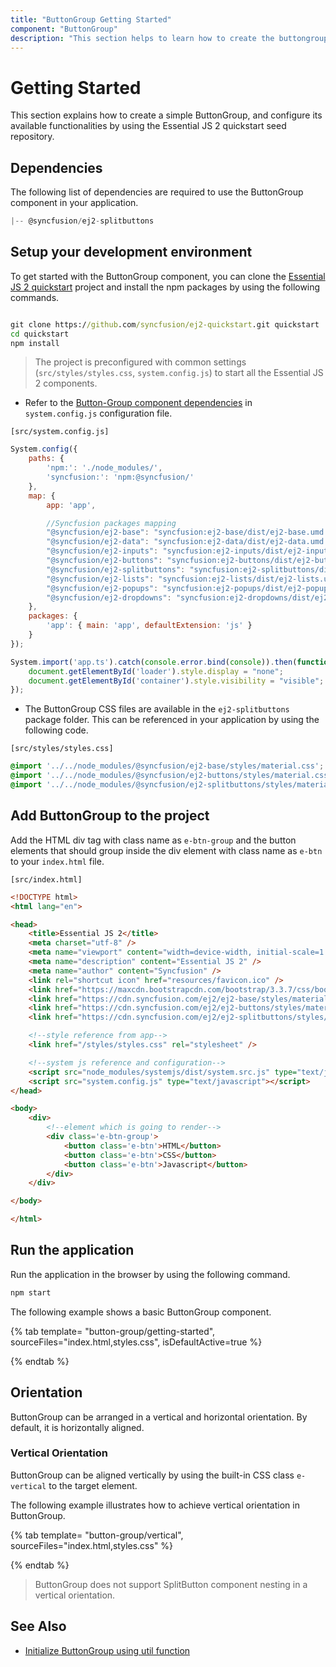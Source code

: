 ```yaml
---
title: "ButtonGroup Getting Started"
component: "ButtonGroup"
description: "This section helps to learn how to create the buttongroup in HML5 JavaScript application with its basic features in step-by-step procedure."
---
```


# Getting Started

This section explains how to create a simple ButtonGroup, and configure its available functionalities by using the Essential JS 2 quickstart seed repository.

## Dependencies

The following list of dependencies are required to use the ButtonGroup component in your application.

```js
|-- @syncfusion/ej2-splitbuttons
```

## Setup your development environment

To get started with the ButtonGroup component, you can clone the
[Essential JS 2 quickstart](https://github.com/syncfusion/ej2-quickstart) project and install the npm packages by
using the following commands.

```cmd

git clone https://github.com/syncfusion/ej2-quickstart.git quickstart
cd quickstart
npm install

```

> The project is preconfigured with common settings (`src/styles/styles.css`, `system.config.js`)
to start all the Essential JS 2 components.

* Refer to the [Button-Group component dependencies](./getting-started#dependencies) in `system.config.js` configuration file.

`[src/system.config.js]`

```js
System.config({
    paths: {
        'npm:': './node_modules/',
        'syncfusion:': 'npm:@syncfusion/'
    },
    map: {
        app: 'app',

        //Syncfusion packages mapping
        "@syncfusion/ej2-base": "syncfusion:ej2-base/dist/ej2-base.umd.min.js",
        "@syncfusion/ej2-data": "syncfusion:ej2-data/dist/ej2-data.umd.min.js",
        "@syncfusion/ej2-inputs": "syncfusion:ej2-inputs/dist/ej2-inputs.umd.min.js",
        "@syncfusion/ej2-buttons": "syncfusion:ej2-buttons/dist/ej2-buttons.umd.min.js",
        "@syncfusion/ej2-splitbuttons": "syncfusion:ej2-splitbuttons/dist/ej2-splitbuttons.umd.min.js",
        "@syncfusion/ej2-lists": "syncfusion:ej2-lists/dist/ej2-lists.umd.min.js",
        "@syncfusion/ej2-popups": "syncfusion:ej2-popups/dist/ej2-popups.umd.min.js",
        "@syncfusion/ej2-dropdowns": "syncfusion:ej2-dropdowns/dist/ej2-dropdowns.umd.min.js",
    },
    packages: {
        'app': { main: 'app', defaultExtension: 'js' }
    }
});

System.import('app.ts').catch(console.error.bind(console)).then(function () {
    document.getElementById('loader').style.display = "none";
    document.getElementById('container').style.visibility = "visible";
});
```

* The ButtonGroup CSS files are available in the `ej2-splitbuttons` package folder. This can be referenced in your application by using the following code.

`[src/styles/styles.css]`

```css
@import '../../node_modules/@syncfusion/ej2-base/styles/material.css';
@import '../../node_modules/@syncfusion/ej2-buttons/styles/material.css';
@import '../../node_modules/@syncfusion/ej2-splitbuttons/styles/material.css';
```

## Add ButtonGroup to the project

Add the HTML div tag with class name as `e-btn-group` and the button elements that should group inside the div element with class name as
`e-btn` to your `index.html` file.

`[src/index.html]`

```html
<!DOCTYPE html>
<html lang="en">

<head>
    <title>Essential JS 2</title>
    <meta charset="utf-8" />
    <meta name="viewport" content="width=device-width, initial-scale=1.0, user-scalable=no" />
    <meta name="description" content="Essential JS 2" />
    <meta name="author" content="Syncfusion" />
    <link rel="shortcut icon" href="resources/favicon.ico" />
    <link href="https://maxcdn.bootstrapcdn.com/bootstrap/3.3.7/css/bootstrap.min.css" rel="stylesheet" />
    <link href="https://cdn.syncfusion.com/ej2/ej2-base/styles/material.css" rel="stylesheet" />
    <link href="https://cdn.syncfusion.com/ej2/ej2-buttons/styles/material.css" rel="stylesheet" />
    <link href="https://cdn.syncfusion.com/ej2/ej2-splitbuttons/styles/material.css" rel="stylesheet" />

    <!--style reference from app-->
    <link href="/styles/styles.css" rel="stylesheet" />

    <!--system js reference and configuration-->
    <script src="node_modules/systemjs/dist/system.src.js" type="text/javascript"></script>
    <script src="system.config.js" type="text/javascript"></script>
</head>

<body>
    <div>
        <!--element which is going to render-->
        <div class='e-btn-group'>
            <button class='e-btn'>HTML</button>
            <button class='e-btn'>CSS</button>
            <button class='e-btn'>Javascript</button>
        </div>
    </div>

</body>

</html>
```

## Run the application

Run the application in the browser by using the following command.

```cmd
npm start
```

The following example shows a basic ButtonGroup component.

{% tab template= "button-group/getting-started", sourceFiles="index.html,styles.css", isDefaultActive=true %}

{% endtab %}

## Orientation

ButtonGroup can be arranged in a vertical and horizontal orientation. By default, it is horizontally aligned.

### Vertical Orientation

ButtonGroup can be aligned vertically by using the built-in CSS class `e-vertical` to the target element.

The following example illustrates how to achieve vertical orientation in ButtonGroup.

{% tab template= "button-group/vertical", sourceFiles="index.html,styles.css" %}

{% endtab %}

> ButtonGroup does not support SplitButton component nesting in a vertical orientation.

## See Also

* [Initialize ButtonGroup using util function](./how-to/initialize-buttongroup-using-util-function)